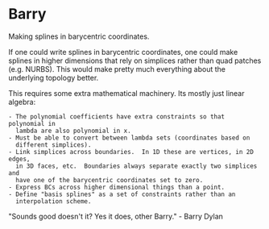 # Barry
Making splines in barycentric coordinates.

If one could write splines in barycentric coordinates, one could make splines
in higher dimensions that rely on simplices rather than quad patches (e.g.
NURBS). This would make pretty much everything about the underlying topology
better.

This requires some extra mathematical machinery. Its mostly just linear
algebra:

    - The polynomial coefficients have extra constraints so that polynomial in 
      lambda are also polynomial in x.
    - Must be able to convert between lambda sets (coordinates based on
      different simplices).
    - Link simplices across boundaries.  In 1D these are vertices, in 2D edges,
      in 3D faces, etc.  Boundaries always separate exactly two simplices and
      have one of the barycentric coordinates set to zero.
    - Express BCs across higher dimensional things than a point.
    - Define "basis splines" as a set of constraints rather than an
      interpolation scheme.


"Sounds good doesn't it?  Yes it does, other Barry."
    - Barry Dylan
